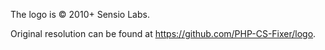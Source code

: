 The logo is © 2010+ Sensio Labs.

Original resolution can be found at <https://github.com/PHP-CS-Fixer/logo>.
